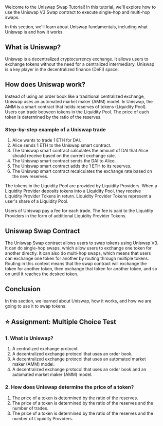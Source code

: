 Welcome to the Uniswap Swap Tutorial! In this tutorial, we'll explore how to use the Uniswap V3 Swap contract to execute single-hop and multi-hop swaps. 

In this section, we'll learn about Uniswap fundamentals, including what Uniswap is and how it works.

## What is Uniswap?
Uniswap is a decentralized cryptocurrency exchange. It allows users to exchange tokens without the need for a centralized intermediary. Uniswap is a key player in the decentralized finance (DeFi) space.

## How does Uniswap work?
Instead of using an order book like a traditional centralized exchange, Uniswap uses an automated market maker (AMM) model. In Uniswap, the AMM is a smart contract that holds reserves of tokens (Liquidity Pool). Users can trade between tokens in the Liquidity Pool. The price of each token is determined by the ratio of the reserves.

### Step-by-step example of a Uniswap trade
1. Alice wants to trade 1 ETH for DAI.
2. Alice sends 1 ETH to the Uniswap smart contract.
3. The Uniswap smart contract calculates the amount of DAI that Alice should receive based on the current exchange rate.
4. The Uniswap smart contract sends the DAI to Alice.
5. The Uniswap smart contract adds the 1 ETH to its reserves.
6. The Uniswap smart contract recalculates the exchange rate based on the new reserves.

The tokens in the Liquidity Pool are provided by Liquidity Providers. When a Liquidity Provider deposits tokens into a Liquidity Pool, they receive Liquidity Provider Tokens in return. Liquidity Provider Tokens represent a user's share of a Liquidity Pool. 

Users of Uniswap pay a fee for each trade. The fee is paid to the Liquidity Providers in the form of additional Liquidity Provider Tokens.

## Uniswap Swap Contract
The Uniswap Swap contract allows users to swap tokens using Uniswap V3. It can do single-hop swaps, which allow users to exchange one token for another directly. It can also do multi-hop swaps, which means that users can exchange one token for another by routing through multiple tokens. Routing in this context means that the swap contract will exchange the token for another token, then exchange that token for another token, and so on until it reaches the desired token.

## Conclusion
In this section, we learned about Uniswap, how it works, and how we are going to use it to swap tokens. 

## ⭐️ Assignment: Multiple Choice Test

### 1. What is Uniswap?
1. A centralized exchange protocol.
2. A decentralized exchange protocol that uses an order book.
3. A decentralized exchange protocol that uses an automated market maker (AMM) model.
4. A decentralized exchange protocol that uses an order book and an automated market maker (AMM) model.

### 2. How does Uniswap determine the price of a token?
1. The price of a token is determined by the ratio of the reserves.
2. The price of a token is determined by the ratio of the reserves and the number of trades.
3. The price of a token is determined by the ratio of the reserves and the number of Liquidity Providers.